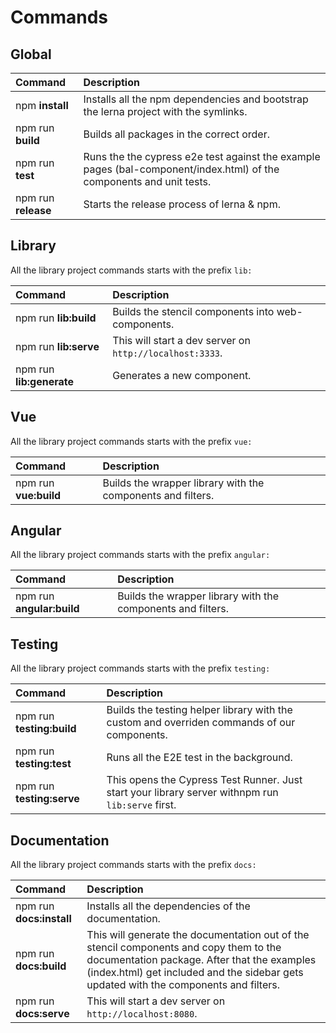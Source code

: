 # Commands

## Global

| Command             | Description                                                                                                          |
| :------------------ | :------------------------------------------------------------------------------------------------------------------- |
| npm **install**     | Installs all the npm dependencies and bootstrap the lerna project with the symlinks.                                 |
| npm run **build**   | Builds all packages in the correct order.                                                                            |
| npm run **test**    | Runs the the cypress e2e test against the example pages (bal-component/index.html) of the components and unit tests. |
| npm run **release** | Starts the release process of lerna & npm.                                                                           |

## Library

All the library project commands starts with the prefix `lib:`

| Command                  | Description                                              |
| :----------------------- | :------------------------------------------------------- |
| npm run **lib:build**    | Builds the stencil components into web-components.       |
| npm run **lib:serve**    | This will start a dev server on `http://localhost:3333`. |
| npm run **lib:generate** | Generates a new component.                               |

## Vue

All the library project commands starts with the prefix `vue:`

| Command               | Description                                                 |
| :-------------------- | :---------------------------------------------------------- |
| npm run **vue:build** | Builds the wrapper library with the components and filters. |

## Angular

All the library project commands starts with the prefix `angular:`

| Command                   | Description                                                 |
| :------------------------ | :---------------------------------------------------------- |
| npm run **angular:build** | Builds the wrapper library with the components and filters. |

## Testing

All the library project commands starts with the prefix `testing:`

| Command                   | Description                                                                                       |
| :------------------------ | :------------------------------------------------------------------------------------------------ |
| npm run **testing:build** | Builds the testing helper library with the custom and overriden commands of our components.       |
| npm run **testing:test**  | Runs all the E2E test in the background.                                                          |
| npm run **testing:serve** | This opens the Cypress Test Runner. Just start your library server withnpm run `lib:serve` first. |

## Documentation

All the library project commands starts with the prefix `docs:`

| Command                  | Description                                                                                                                                                                                                                    |
| :----------------------- | :----------------------------------------------------------------------------------------------------------------------------------------------------------------------------------------------------------------------------- |
| npm run **docs:install** | Installs all the dependencies of the documentation.                                                                                                                                                                            |
| npm run **docs:build**   | This will generate the documentation out of the stencil components and copy them to the documentation package. After that the examples (index.html) get included and the sidebar gets updated with the components and filters. |
| npm run **docs:serve**   | This will start a dev server on `http://localhost:8080`.                                                                                                                                                                       |
